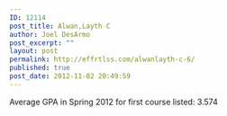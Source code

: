 ```yaml
---
ID: 12114
post_title: Alwan,Layth C
author: Joel DesArmo
post_excerpt: ""
layout: post
permalink: http://effrtlss.com/alwanlayth-c-6/
published: true
post_date: 2012-11-02 20:49:59
---
```

<p>Average GPA in Spring 2012 for first course listed: 3.574</p>